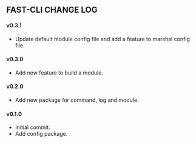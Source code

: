 FAST-CLI CHANGE LOG
-------------------

#### v0.3.1

- Update default module config file and add a feature to marshal config file.

#### v0.3.0

- Add new feature to build a module.

#### v0.2.0

- Add new package for command, log and module.

#### v0.1.0

- Initial commit.
- Add config package.